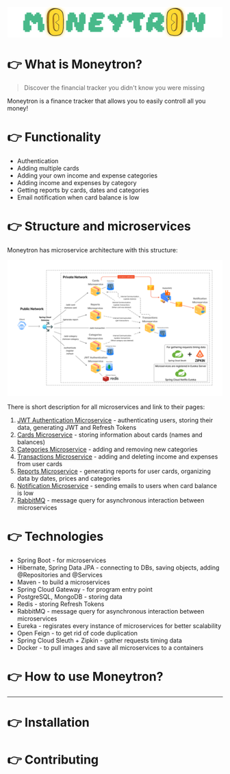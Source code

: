 ![Logo](./img/Moneytron-logo.png)
# 👉 What is Moneytron?
> Discover the financial tracker you didn't know you were missing

Moneytron is a finance tracker that allows you to easily controll all you money!

# 👉 Functionality

- Authentication
- Adding multiple cards
- Adding your own income and expense categories
- Adding income and expenses by category
- Getting reports by cards, dates and categories
- Email notification when card balance is low

# 👉 Structure and microservices

Moneytron has microservice architecture with this structure:

![Structure](./img/Structure.jpg)

There is short description for all microservices and link to their pages:
1. [JWT Authentication Microservice](https://github.com/pyankovdaniil/Moneytron/tree/main/Authentication) - authenticating users, storing their data, generating JWT and Refresh Tokens 
2. [Cards Microservice](https://github.com/pyankovdaniil/Moneytron/tree/main/Cards) - storing information about cards (names and balances)
3. [Categories Microservice](https://github.com/pyankovdaniil/Moneytron) - adding and removing new categories
4. [Transactions Microservice](https://github.com/pyankovdaniil/Moneytron) - adding and deleting income and expenses from user cards
5. [Reports Microservice](https://github.com/pyankovdaniil/Moneytron) - generating reports for user cards, organizing data by dates, prices and categories
6. [Notification Microservice](https://github.com/pyankovdaniil/Moneytron) - sending emails to users when card balance is low
7. [RabbitMQ](https://github.com/pyankovdaniil/Moneytron) - message query for asynchronous interaction between microservices

# 👉 Technologies

- Spring Boot - for microservices
- Hibernate, Spring Data JPA - connecting to DBs, saving objects, adding @Repositories and @Services
- Maven - to build a microservices
- Spring Cloud Gateway - for program entry point 
- PostgreSQL, MongoDB - storing data
- Redis - storing Refresh Tokens
- RabbitMQ - message query for asynchronous interaction between microservices
- Eureka - regisrates every instance of microservices for better scalability
- Open Feign - to get rid of code duplication
- Spring Cloud Sleuth + Zipkin - gather requests timing data
- Docker - to pull images and save all microservices to a containers

# 👉 How to use Moneytron?

---

# 👉 Installation



# 👉 Contributing

